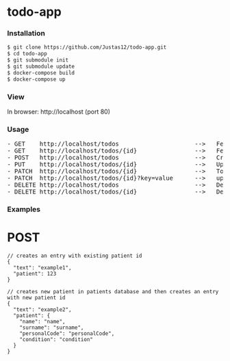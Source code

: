 # todo-app
### Installation

```sh
$ git clone https://github.com/Justas12/todo-app.git
$ cd todo-app
$ git submodule init
$ git submodule update
$ docker-compose build
$ docker-compose up
```

### View
In browser: http://localhost (port 80)

### Usage
<pre>
- GET    http://localhost/todos                     -->   Fetch all objects
- GET    http://localhost/todos/{id}                -->   Fetch object with specified id
- POST   http://localhost/todos                     -->   Create new object (At minimum 'text' and 'patient' property is required)
- PUT    http://localhost/todos/{id}                -->   Update existing object
- PATCH  http://localhost/todos/{id}                -->   Toggle 'completed' field (true/false) on specified object
- PATCH  http://localhost/todos/{id}?key=value      -->   update field 'key' with 'value' on specified object
- DELETE http://localhost/todos                     -->   Delete all objects
- DELETE http://localhost/todos/{id}                -->   Delete object with specified id
</pre>


### Examples

# POST
```
// creates an entry with existing patient id
{
  "text": "example1",
  "patient": 123
}

// creates new patient in patients database and then creates an entry with new patient id
{
  "text": "example2",
  "patient": {
    "name": "name",
    "surname": "surname",
    "personalCode": "personalCode",
    "condition": "condition"
  }
}
```
